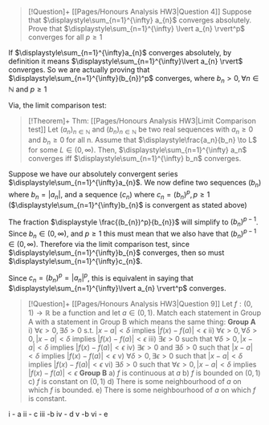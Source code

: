 > [!Question]+ [[Pages/Honours Analysis HW3|Question 4]]
> Suppose that $\displaystyle\sum_{n=1}^{\infty} a_{n}$ converges absolutely. Prove that $\displaystyle\sum_{n=1}^{\infty} \lvert a_{n} \rvert^p$ converges for all $p\ge 1$

If $\displaystyle\sum_{n=1}^{\infty}a_{n}$ converges absolutely, by definition it means  $\displaystyle\sum_{n=1}^{\infty}\lvert a_{n} \rvert$ converges.
So we are actually proving that $\displaystyle\sum_{n=1}^{\infty}(b_{n})^p$ converges, where $b_{n}>0,\, \forall n\in \mathbb{N}$ and $p\ge 1$

Via, the limit comparison test:
> [!Theorem]+ Thm: [[Pages/Honours Analysis HW3|Limit Comparison test]]
> Let $(a_n)_{n\in\mathbb{N}}$ and $(b_n)_{n\in\mathbb{N}}$ be two real sequences with $a_n\geq0$ and $b_n\geq0$ for all n. Assume that $\displaystyle\frac{a_n}{b_n} \to L$ for some $L\in(0,\infty)$. Then, $\displaystyle\sum_{n=1}^{\infty} a_n$ converges iff $\displaystyle\sum_{n=1}^{\infty} b_n$ converges.

Suppose we have our absolutely convergent series $\displaystyle\sum_{n=1}^{\infty}a_{n}$. We now define two sequences $(b_{n})$ where $b_{n}=\lvert a_{n} \rvert$, and a sequence $(c_{n})$ where $c_{n} = (b_{n})^p,\,p\ge 1$ ($\displaystyle\sum_{n=1}^{\infty}b_{n}$ is convergent as stated above)

The fraction $\displaystyle \frac{(b_{n})^p}{b_{n}}$ will simplify to $(b_{n})^{p-1}$. Since $b_{n}\in(0,\infty)$, and $p\ge 1$ this must mean that we also have that $(b_{n})^{p-1}\in(0,\infty)$. 
Therefore via the limit comparison test, since $\displaystyle\sum_{n=1}^{\infty}b_{n}$ converges, then so must $\displaystyle\sum_{n=1}^{\infty}c_{n}$.

Since $c_{n}=(b_{n})^p=\lvert a_{n} \rvert^p$, this is equivalent in saying that $\displaystyle\sum_{n=1}^{\infty}\lvert a_{n} \rvert^p$ converges.


> [!Question]+ [[Pages/Honours Analysis HW3|Question 9]]
> Let $f:(0,1)\to \mathbb{R}$ be a function and let $a\in(0,1)$. Match each statement in Group A with a statement in Group B which means the same thing:
> **Group A**
> i) $\forall\epsilon>0,\,\exists \delta>0$ s.t. $\lvert x-a \rvert < \delta$ implies $\lvert f(x)-f(a)\rvert<\epsilon$
> ii) $\forall\epsilon>0,\,\forall \delta>0,\,\lvert x-a \rvert < \delta$ implies $\lvert f(x)-f(a) \rvert<\epsilon$
> iii) $\exists\epsilon>0$ such that $\forall \delta>0,\,\lvert x-a \rvert<\delta$ implies $\lvert f(x)-f(a) \rvert<\epsilon$
> iv) $\exists\epsilon>0$ and $\exists\delta>0$ such that $\lvert x-a \rvert<\delta$ implies $\lvert f(x)-f(a) \rvert<\epsilon$
> v) $\forall\delta>0,\,\exists\epsilon>0$ such that $\lvert x-a \rvert<\delta$ implies $\lvert f(x)-f(a) \rvert<\epsilon$
> vi) $\exists\delta>0$ such that $\forall \epsilon>0,\,\lvert x-a \rvert <\delta$ implies $\lvert f(x)-f(a) \rvert<\epsilon$
> **Group B**
> a) $f$ is continuous at $a$
> b) $f$ is bounded on $(0,1)$
> c) $f$ is constant on $(0,1)$
> d) There is some neighbourhood of $a$ on which $f$ is bounded.
> e) There is some neighbourhood of $a$ on which $f$ is constant.

i - a
ii - c
iii -b
iv - d
v -b
vi - e